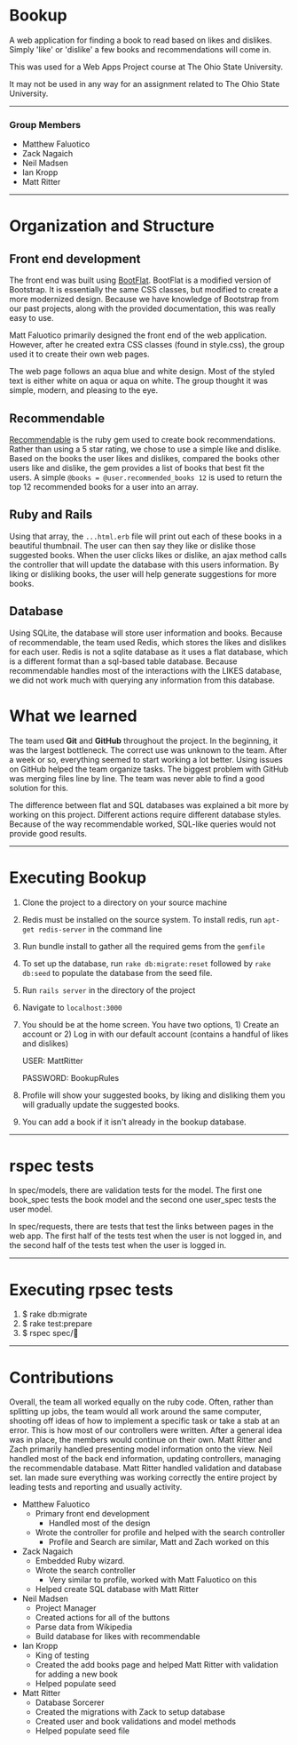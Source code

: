 # Bookup
A web application for finding a book to read based on likes and dislikes. Simply 'like' or 'dislike' a few books and recommendations will come in. 

This was used for a  Web Apps Project course at The Ohio State University. 

It may not be used in any way for an assignment related to The Ohio State University. 


----

### Group Members 
- Matthew Faluotico
- Zack Nagaich
- Neil Madsen
- Ian Kropp
- Matt Ritter

----

# Organization and Structure

## Front end development

The front end was built using [BootFlat](http://bootflat.github.io/). BootFlat is a modified version of Bootstrap. It is essentially the same CSS classes, but modified to create a more modernized design. Because we have knowledge of Bootstrap from our past projects, along with the provided documentation, this was really easy to use.

Matt Faluotico primarily designed the front end of the web application. However, after he created extra CSS classes (found in style.css), the group used it to create their own web pages.

The web page follows an aqua blue and white design. Most of the styled text is either white on aqua or aqua on white. The group thought it was simple, modern, and pleasing to the eye.

## Recommendable

[Recommendable](https://github.com/davidcelis/recommendable) is the ruby gem used to create book recommendations. Rather than using a 5 star rating, we chose to use a simple like and dislike. Based on the books the user likes and dislikes, compared the books other users like and dislike, the gem provides a list of books that best fit the users. A simple `@books = @user.recommended_books 12` is used to return the top 12 recommended books for a user into an array. 

## Ruby and Rails

Using that array, the `...html.erb` file will print out each of these books in a beautiful thumbnail. The user can then say they like or dislike those suggested books. When the user clicks likes or dislike, an ajax method calls the controller that will update the database with this users information. By liking or disliking books, the user will help generate suggestions for more books. 

## Database

Using SQLite, the database will store user information and books. Because of recommendable, the team used Redis, which stores the likes and dislikes for each user. Redis is not a sqlite database as it uses a flat database, which is a different format than a sql-based table database. Because recommendable handles most of the interactions with the LIKES database, we did not work much with querying any information from this database. 


# What we learned

The team used **Git** and **GitHub** throughout the project. In the beginning, it was the largest bottleneck. The correct use was unknown to the team. After a week or so, everything seemed to start working a lot better. Using issues on GitHub helped the team organize tasks. The biggest problem with GitHub was merging files line by line. The team was never able to find a good solution for this.

The difference between flat and SQL databases was explained a bit more by working on this project. Different actions require different database styles. Because of the way recommendable worked, SQL-like queries would not provide good results. 



----
# Executing Bookup

1. Clone the project to a directory on your source machine 
2. Redis must be installed on the source system. To install redis, run `apt-get redis-server` in the command line
3. Run bundle install to gather all the required gems from the `gemfile`
4. To set up the database, run `rake db:migrate:reset` followed by `rake db:seed` to populate the database from the seed file. 
3. Run `rails server` in the directory of the project
4. Navigate to `localhost:3000`
5. You should be at the home screen. You have two options, 1) Create an account or 2) Log in with our default account (contains a handful of likes and dislikes)
    
    USER: MattRitter

    PASSWORD: BookupRules

6. Profile will show your suggested books, by liking and disliking them you will gradually update the suggested books.
7. You can add a book if it isn't already in the bookup database.

----
# rspec tests
In spec/models, there are validation tests for the model. The first one book\_spec  tests the book model and the second one user\_spec tests the user model.

In spec/requests, there are tests that test the links between pages in the web app. The first half of the tests test when the user is not logged in, and the second half of the tests test when the user is logged in.

----
# Executing rpsec tests

1. $ rake db:migrate
2. $ rake test:prepare
3. $ rspec spec/


---
# Contributions

Overall, the team all worked equally on the ruby code. Often, rather than splitting up jobs, the team would all work around the same computer, shooting off ideas of how to implement a specific task or take a stab at an error. This is how most of our controllers were written. After a general idea was in place, the members would continue on their own. Matt Ritter and Zach primarily handled presenting model information onto the view. Neil handled most of the back end information, updating controllers, managing the recommendable database. Matt Ritter handled validation and database set. Ian made sure everything was working correctly the entire project by leading tests and reporting and usually activity. 

- Matthew Faluotico
    - Primary front end development
        - Handled most of the design
    - Wrote the controller for profile and helped with the search controller
        - Profile and Search are similar, Matt and Zach worked on this
- Zack Nagaich
    - Embedded Ruby wizard. 
    - Wrote the search controller
        - Very similar to profile, worked with Matt Faluotico on this
    * Helped create SQL database with Matt Ritter
- Neil Madsen
    - Project Manager
    - Created actions for all of the buttons 
    - Parse data from Wikipedia 
    - Build database for likes with recommendable 
- Ian Kropp
    - King of testing
    - Created the add books page and helped Matt Ritter with validation for adding a new book
    - Helped populate seed
- Matt Ritter
    - Database Sorcerer
    - Created the migrations with Zack to setup database
    - Created user and book validations and model methods
    - Helped populate seed file
